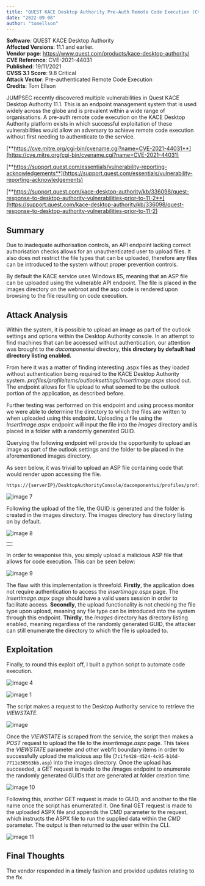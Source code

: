 ```yaml
---
title: "QUEST KACE Desktop Authority Pre-Auth Remote Code Execution (CVE-2021-44031)"
date: "2022-09-08"
author: "tomellson"
---
```


**Software**: QUEST KACE Desktop Authority  
**Affected Versions**: 11.1 and earlier.  
**Vendor page**: https://www.quest.com/products/kace-desktop-authority/  
**CVE Reference**: CVE-2021-44031  
**Published**: 19/11/2021  
**CVSS 3.1 Score**: 9.8 Critical  
**Attack Vector**: Pre-authenticated Remote Code Execution  
**Credits**: Tom Ellson

JUMPSEC recently discovered multiple vulnerabilities in Quest KACE Desktop Authority 11.1. This is an endpoint management system that is used widely across the globe and is prevalent within a wide range of organisations. A pre-auth remote code execution on the KACE Desktop Authority platform exists in which successful exploitation of these vulnerabilities would allow an adversary to achieve remote code execution without first needing to authenticate to the service.

[**https://cve.mitre.org/cgi-bin/cvename.cgi?name=CVE-2021-44031**](https://cve.mitre.org/cgi-bin/cvename.cgi?name=CVE-2021-44031)

[**https://support.quest.com/essentials/vulnerability-reporting-acknowledgements**](https://support.quest.com/essentials/vulnerability-reporting-acknowledgements)

[**https://support.quest.com/kace-desktop-authority/kb/336098/quest-response-to-desktop-authority-vulnerabilities-prior-to-11-2**](https://support.quest.com/kace-desktop-authority/kb/336098/quest-response-to-desktop-authority-vulnerabilities-prior-to-11-2)

## **Summary**

Due to inadequate authorisation controls, an API endpoint lacking correct authorisation checks allows for an unauthenticated user to upload files. It also does not restrict the file types that can be uploaded, therefore any files can be introduced to the system without proper prevention controls.

By default the KACE service uses Windows IIS, meaning that an ASP file can be uploaded using the vulnerable API endpoint. The file is placed in the images directory on the webroot and the asp code is rendered upon browsing to the file resulting on code execution.

## **Attack Analysis**

Within the system, it is possible to upload an image as part of the outlook settings and options within the Desktop Authority console. In an attempt to find machines that can be accessed without authentication, our attention was brought to the _dacomponentui_ directory, **this directory by default had directory listing enabled.**

From here it was a matter of finding interesting .aspx files as they loaded without authentication being required to the KACE Desktop Authority system. _profiles/profileitems/outlooksettings/InsertImage.aspx_ stood out. The endpoint allows for file upload to what seemed to be the outlook portion of the application, as described before. 

Further testing was performed on this endpoint and using process monitor we were able to determine the directory to which the files are written to when uploaded using this endpoint. Uploading a file using the _InsertImage.aspx_ endpoint will input the file into the _images_ directory and is placed in a folder with a randomly generated GUID.

Querying the following endpoint will provide the opportunity to upload an image as part of the outlook settings and the folder to be placed in the aforementioned images directory.

As seen below, it was trivial to upload an ASP file containing code that would render upon accessing the file.

```
https://{serverIP}/DesktopAuthorityConsole/dacomponentui/profiles/profileitems/outlooksettings/InsertImage.
```

![image 7](images/image-7.png)

Following the upload of the file, the GUID is generated and the folder is created in the images directory. The images directory has directory listing on by default.

![image 8](images/image-8.png)

<table><tbody><tr><td></td></tr></tbody></table>

In order to weaponise this, you simply upload a malicious ASP file that allows for code execution. This can be seen below:

![image 9](images/image-9.png)

The flaw with this implementation is threefold. **Firstly**, the application does not require authentication to access the _insertimage.aspx_ page. The _insertimage.aspx_ page should have a valid users session in order to facilitate access. **Secondly**, the upload functionality is not checking the file type upon upload, meaning any file type can be introduced into the system through this endpoint. **Thirdly**, the _images_ directory has directory listing enabled, meaning regardless of the randomly generated GUID, the attacker can still enumerate the directory to which the file is uploaded to. 

## **Exploitation**

Finally, to round this exploit off, I built a python script to automate code execution. 

![image 4](images/image-4.png)

![image 1](images/image-1.png)

The script makes a request to the Desktop Authority service to retrieve the _VIEWSTATE_.

![image](images/image-1024x150.png)

Once the _VIEWSTATE_ is scraped from the service, the script then makes a _POST_ request to upload the file to the _insertimage.aspx_ page. This takes the _VIEWSTATE_ parameter and other webfit boundary items in order to successfully upload the malicious asp file (`7c1fe428-4524-4c95-b16d-7711e30563bb.asp`) into the images directory. Once the upload has succeeded, a GET request is made to the /images endpoint to enumerate the randomly generated GUIDs that are generated at folder creation time. 

![image 10](images/image-10.png)

Following this, another GET request is made to GUID, and another to the file name once the script has enumerated it. One final GET request is made to the uploaded ASPX file and appends the CMD parameter to the request, which instructs the ASPX file to run the supplied data within the _CMD_ parameter. The output is then returned to the user within the CLI.

![image 11](images/image-11.png)

## **Final Thoughts**

The vendor responded in a timely fashion and provided updates relating to the fix.
